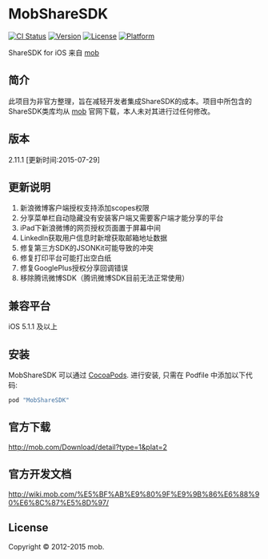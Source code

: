 # MobShareSDK

[![CI Status](http://img.shields.io/travis/shingwasix/MobShareSDK.svg?style=flat)](https://travis-ci.org/shingwasix/MobShareSDK)
[![Version](https://img.shields.io/cocoapods/v/MobShareSDK.svg?style=flat)](http://cocoapods.org/pods/MobShareSDK)
[![License](https://img.shields.io/cocoapods/l/MobShareSDK.svg?style=flat)](http://cocoapods.org/pods/MobShareSDK)
[![Platform](https://img.shields.io/cocoapods/p/MobShareSDK.svg?style=flat)](http://cocoapods.org/pods/MobShareSDK)

ShareSDK for iOS 来自 [mob](http://mob.com)

## 简介
此项目为非官方整理，旨在减轻开发者集成ShareSDK的成本。项目中所包含的ShareSDK类库均从 [mob](http://mob.com) 官网下载，本人未对其进行过任何修改。

## 版本
2.11.1 [更新时间:2015-07-29]

## 更新说明
1. 新浪微博客户端授权支持添加scopes权限
2. 分享菜单栏自动隐藏没有安装客户端又需要客户端才能分享的平台
3. iPad下新浪微博的网页授权页面置于屏幕中间
4. LinkedIn获取用户信息时新增获取邮箱地址数据
5. 修复第三方SDK的JSONKit可能导致的冲突
6. 修复打印平台可能打出空白纸
7. 修复GooglePlus授权分享回调错误
8. 移除腾讯微博SDK（腾讯微博SDK目前无法正常使用）

## 兼容平台
iOS 5.1.1 及以上

## 安装

MobShareSDK 可以通过 [CocoaPods](http://cocoapods.org). 进行安装, 只需在 Podfile 中添加以下代码:

```ruby
pod "MobShareSDK"
```

## 官方下载
http://mob.com/Download/detail?type=1&plat=2

## 官方开发文档
http://wiki.mob.com/%E5%BF%AB%E9%80%9F%E9%9B%86%E6%88%90%E6%8C%87%E5%8D%97/

## License

Copyright © 2012-2015 mob.